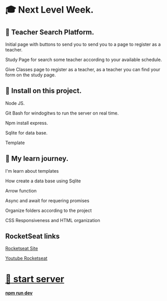 # :mortar_board: Next Level Week. 

## :orange_book: Teacher Search Platform.

<p> Initial page with buttons to send you to send you to a page to register as a teacher. </p>
<p> Study Page for search some teacher according to your available schedule. </p>
<p> Give Classes page to register as a teacher, as a teacher you can find your form on the study page. </p>

## :green_book: Install on this project.

<p> Node JS. </p>
<p> Git Bash for windogitws to run the server on real time. </p>
<p> Npm install express. </p>
<p> Sqlite for data base. </p>
<p> Template </p>

## :blue_book: My learn journey.
<p> I'm learn about templates </p>
<p> How create a data base using Sqlite </p>
<p> Arrow function </p>
<p> Async and await for requering promises </p>
<p> Organize folders according to the project </p>
<p> CSS Responsiveness and HTML organization </p>

## RocketSeat links
<p><a href="https://rocketseat.com.br">Rocketseat Site</a></p>
<p><a href="https://www.youtube.com/channel/UCSfwM5u0Kce6Cce8_S72olg">Youtube Rocketseat</p>


# :key: start server
<p><strong> npm run dev </strong></p>